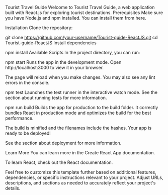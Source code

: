 Tourist Travel Guide
Welcome to Tourist Travel Guide, a web application built with React.js for exploring tourist destinations.
Prerequisites
Make sure you have Node.js and npm installed. You can install them from here.

Installation
Clone the repository:


git clone https://github.com/your-username/Tourist-guide-ReactJS.git
cd Tourist-guide-ReactJS
Install dependencies

npm install
Available Scripts
In the project directory, you can run:

npm start
Runs the app in the development mode.
Open http://localhost:3000 to view it in your browser.

The page will reload when you make changes.
You may also see any lint errors in the console.

npm test
Launches the test runner in the interactive watch mode.
See the section about running tests for more information.

npm run build
Builds the app for production to the build folder.
It correctly bundles React in production mode and optimizes the build for the best performance.

The build is minified and the filenames include the hashes.
Your app is ready to be deployed!

See the section about deployment for more information.




Learn More
You can learn more in the Create React App documentation.

To learn React, check out the React documentation.

Feel free to customize this template further based on additional features, dependencies, or specific instructions relevant to your project. Adjust URLs, descriptions, and sections as needed to accurately reflect your project's details.
